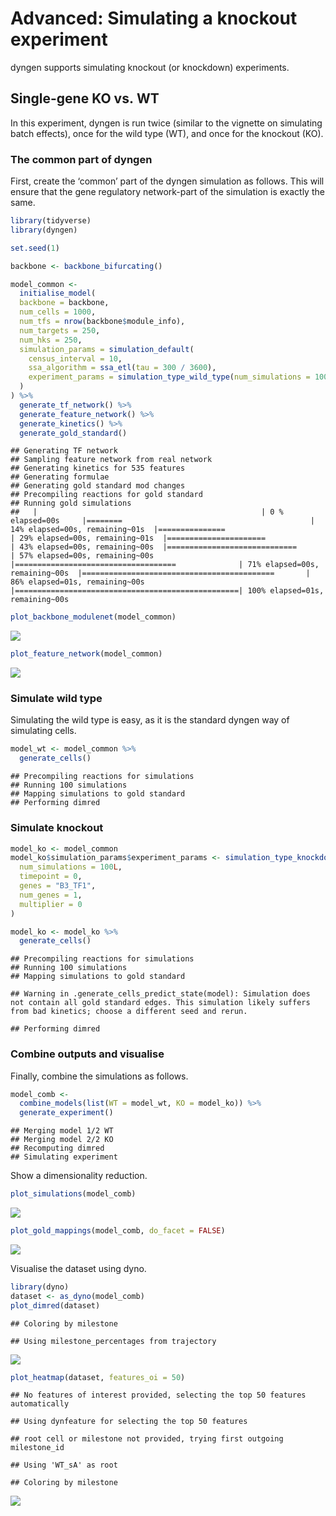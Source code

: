 Advanced: Simulating a knockout experiment
================

<!-- github markdown built using 
rmarkdown::render("vignettes/advanced_simulating_knockouts.Rmd", output_format = rmarkdown::github_document())
-->

dyngen supports simulating knockout (or knockdown) experiments.

## Single-gene KO vs. WT

In this experiment, dyngen is run twice (similar to the vignette on
simulating batch effects), once for the wild type (WT), and once for the
knockout (KO).

### The common part of dyngen

First, create the ‘common’ part of the dyngen simulation as follows.
This will ensure that the gene regulatory network-part of the simulation
is exactly the same.

``` r
library(tidyverse)
library(dyngen)

set.seed(1)

backbone <- backbone_bifurcating()

model_common <-
  initialise_model(
  backbone = backbone,
  num_cells = 1000,
  num_tfs = nrow(backbone$module_info),
  num_targets = 250,
  num_hks = 250,
  simulation_params = simulation_default(
    census_interval = 10, 
    ssa_algorithm = ssa_etl(tau = 300 / 3600),
    experiment_params = simulation_type_wild_type(num_simulations = 100)
  )
) %>%
  generate_tf_network() %>%
  generate_feature_network() %>% 
  generate_kinetics() %>%
  generate_gold_standard()
```

    ## Generating TF network
    ## Sampling feature network from real network
    ## Generating kinetics for 535 features
    ## Generating formulae
    ## Generating gold standard mod changes
    ## Precompiling reactions for gold standard
    ## Running gold simulations
    ##   |                                                  | 0 % elapsed=00s     |========                                          | 14% elapsed=00s, remaining~01s  |===============                                   | 29% elapsed=00s, remaining~01s  |======================                            | 43% elapsed=00s, remaining~00s  |=============================                     | 57% elapsed=00s, remaining~00s  |====================================              | 71% elapsed=00s, remaining~00s  |===========================================       | 86% elapsed=01s, remaining~00s  |==================================================| 100% elapsed=01s, remaining~00s

``` r
plot_backbone_modulenet(model_common)
```

![](advanced_simulating_knockouts_files/figure-gfm/init-1.png)<!-- -->

``` r
plot_feature_network(model_common)
```

![](advanced_simulating_knockouts_files/figure-gfm/init-2.png)<!-- -->

### Simulate wild type

Simulating the wild type is easy, as it is the standard dyngen way of
simulating cells.

``` r
model_wt <- model_common %>%
  generate_cells()
```

    ## Precompiling reactions for simulations
    ## Running 100 simulations
    ## Mapping simulations to gold standard
    ## Performing dimred

### Simulate knockout

``` r
model_ko <- model_common
model_ko$simulation_params$experiment_params <- simulation_type_knockdown(
  num_simulations = 100L,
  timepoint = 0, 
  genes = "B3_TF1", 
  num_genes = 1, 
  multiplier = 0
)

model_ko <- model_ko %>%
  generate_cells()
```

    ## Precompiling reactions for simulations
    ## Running 100 simulations
    ## Mapping simulations to gold standard

    ## Warning in .generate_cells_predict_state(model): Simulation does not contain all gold standard edges. This simulation likely suffers from bad kinetics; choose a different seed and rerun.

    ## Performing dimred

### Combine outputs and visualise

Finally, combine the simulations as follows.

``` r
model_comb <-
  combine_models(list(WT = model_wt, KO = model_ko)) %>% 
  generate_experiment()
```

    ## Merging model 1/2 WT
    ## Merging model 2/2 KO
    ## Recomputing dimred
    ## Simulating experiment

Show a dimensionality reduction.

``` r
plot_simulations(model_comb)
```

![](advanced_simulating_knockouts_files/figure-gfm/plot-1.png)<!-- -->

``` r
plot_gold_mappings(model_comb, do_facet = FALSE)
```

![](advanced_simulating_knockouts_files/figure-gfm/plot-2.png)<!-- -->

Visualise the dataset using dyno.

``` r
library(dyno)
dataset <- as_dyno(model_comb)
plot_dimred(dataset)
```

    ## Coloring by milestone

    ## Using milestone_percentages from trajectory

![](advanced_simulating_knockouts_files/figure-gfm/dyno-1.png)<!-- -->

``` r
plot_heatmap(dataset, features_oi = 50)
```

    ## No features of interest provided, selecting the top 50 features automatically

    ## Using dynfeature for selecting the top 50 features

    ## root cell or milestone not provided, trying first outgoing milestone_id

    ## Using 'WT_sA' as root

    ## Coloring by milestone

![](advanced_simulating_knockouts_files/figure-gfm/dyno-2.png)<!-- -->
